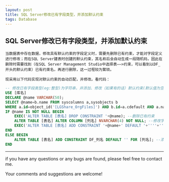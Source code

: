 ```yaml
---
layout: post
title: SQL Server修改已有字段类型，并添加默认约束
tags: Database
---
```

## SQL Server修改已有字段类型，并添加默认约束
    当数据表中存在数据，修改具有默认约束的字段定义时，需要先删除已有约束，才能对字段定义进行修改；而在SQL Server建表时创建的默认约束，其名称后会自动生成一段随机码，因此在删除时需要找到（在SQL Server Management Studio中选择表——>约束，可以看到以DF_开头的默认约束）已有约束名，再进行删除，这一过程较为繁琐。

    现采用以下代码实现对默认约束的自动匹配，并修改。看代码：

``` sql
-- 修改已有字段类型(eg:整型)为字符串，并添加、修改（如果有的话）默认约束(默认值为空串)
USE [库名]
DECLARE @name VARCHAR(50);
SELECT @name=b.name FROM syscolumns a,sysobjects b 
WHERE a.id=object_id('[LGShare_OrgFiles]') AND b.id=a.cdefault AND a.name='FromWhere' AND b.name LIKE 'DF%';
IF @name IS NOT NULL BEGIN
    EXEC('ALTER TABLE [表名] DROP CONSTRAINT '+@name); --删除已有约束
    ALTER TABLE [表名] ALTER COLUMN [列名] NVARCHAR(4) NOT NULL; --修改字段定义
    EXEC('ALTER TABLE [表名] ADD CONSTRAINT '+@name+' DEFAULT '+''''+''''+' FOR [列名]'); -- 添加修改后的约束，注意此处空串的写法
END
ELSE BEGIN 
    ALTER TABLE [表名] ADD CONSTRAINT DF_列名 DEFAULT '' FOR [列名]; --添加新约束
END

```
---
if you have any questions or any bugs are found, please feel free to contact me.

Your comments and suggestions are welcome!


